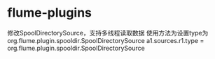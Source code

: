 # flume-plugins
修改SpoolDirectorySource，支持多线程读取数据
使用方法为设置type为org.flume.plugin.spooldir.SpoolDirectorySource
a1.sources.r1.type = org.flume.plugin.spooldir.SpoolDirectorySource
